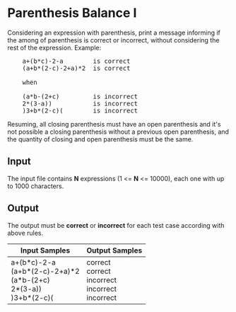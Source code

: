 # Parenthesis Balance I
Considering an expression with parenthesis, print a message informing if the among of parenthesis is correct or incorrect, without considering the rest of the expression. Example:

<pre>
    a+(b*c)-2-a        is correct
    (a+b*(2-c)-2+a)*2  is correct

    when

    (a*b-(2+c)         is incorrect
    2*(3-a))           is incorrect
    )3+b*(2-c)(        is incorrect
</pre>

Resuming, all closing parenthesis must have an open parenthesis and it's not possible a closing parenthesis without a previous open parenthesis, and the quantity of closing and open parenthesis must be the same.

## Input
The input file contains **N** expressions (1 <= **N** <= 10000), each one with up to 1000 characters. 

## Output
The output must be **correct** or **incorrect** for each test case according with above rules.

|                                    Input Samples                                    |                        Output Samples                        |
|-------------------------------------------------------------------------------------|--------------------------------------------------------------|
| a+(b\*c)-2-a<br> (a+b\*(2-c)-2+a)\*2<br> (a\*b-(2+c)<br> 2\*(3-a))<br> )3+b\*(2-c)( |correct<br> correct<br> incorrect<br> incorrect<br> incorrect |